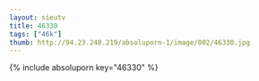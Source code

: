 ```yaml
--- 
layout: sieutv
title: 46330
tags: ["46k"]
thumb: http://94.23.248.219/absoluporn-1/image/002/46330.jpg
---
```

{% include absoluporn key="46330" %} 
